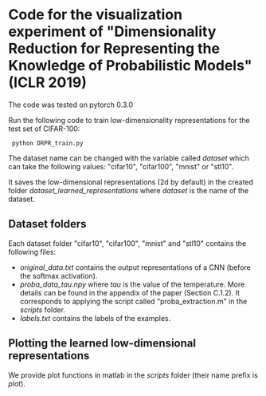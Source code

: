 # Code for the visualization experiment of "Dimensionality Reduction for Representing the Knowledge of Probabilistic Models" (ICLR 2019)

The code was tested on pytorch 0.3.0

Run the following code to train low-dimensionality representations for the test set of CIFAR-100:

```
 python DRPR_train.py
```

The dataset name can be changed with the variable called *dataset* which can take the following values: "cifar10", "cifar100", "mnist" or "stl10".

It saves the low-dimensional representations (2d by default) in the created folder *dataset_learned_representations* where *dataset* is the name of the dataset.

## Dataset folders

Each dataset folder "cifar10", "cifar100", "mnist" and "stl10" contains the following files:

- *original_data.txt* contains the output representations of a CNN (before the softmax activation).
- *proba_data_tau.npy* where *tau* is the value of the temperature. More details can be found in the appendix of the paper (Section C.1.2). It corresponds to applying the script called "proba_extraction.m" in the *scripts* folder.
- *labels.txt* contains the labels of the examples.

## Plotting the learned low-dimensional representations

We provide plot functions in matlab in the *scripts* folder (their name prefix is *plot*).
